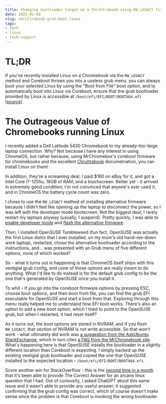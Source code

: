 ```yaml
---
title: Changing bootloader target on a Chrultrabook using RW_LEGACY firmware
date: 2025-02-09
slug: chrultrabook-grub-boot-linux
tags:
- tech
- linux
- tech-support
---
```

# TL;DR
If you've recently installed Linux on a Chromebook via the `RW_LEGACY` method and Coreboot throws you into a useless grub menu, you can always boot your selected Linux by using the "Boot from File" boot option, and to automatically boot into Linux via Coreboot, ensure that the grub bootloader provided by Linux is accessible at `/boot/efi/EFI/BOOT/BOOTX64.efi` ([source](https://docs.mrchromebox.tech/docs/faq.html#i-m-using-your-uefi-firmware-installed-my-os-linux-and-it-still-boots-to-the-efi-shell-what-do-i-do)).

# The Outrageous Value of Chromebooks running Linux

I recently added a Dell Latitude 5430 Chromebook to my already-too-large laptop connection. Why? Not because I have any interest in using ChromeOS, but rather because, using MrChromebox's coreboot firmware for chromebooks and the excellent [Chrultrabook](https://docs.chrultrabook.com/) documetnation, you can install Linux on them!

In addition, they're a screaming deal; I paid $160 on eBay for it, and got a Intel Core i7-1255u, 16GB of RAM, and a touchscreen. Better yet - it arrived in extremely good condition; I'm not convinced that anyone's ever used it, and in ChromeOS the battery cycle count was zero.

I chose to use the `RW_LEGACY` method of installing alternative firmware because I didn't feel like opening up the laptop to disconnect the power, so I was left with the developer mode bootscreen. Not the biggest deal, I rarely restart my laptops anyway (usually, I suspend). Pretty quickly, I was able to [enable developer mode](https://docs.chrultrabook.com/docs/firmware/developer-mode.html) and [flash the alternative firmware](https://docs.chrultrabook.com/docs/firmware/flashing-firmware.html).

Then, I installed OpenSUSE Tumbleweed (fun fact, OpenSUSE was actually the first Linux distro that I ever installed, on my mom's old hand-me-down work laptop), restarted, chose the alternative bootloader according to the instructions, and... was presented with an Grub menu of five different options, none of which worked?

So - what it turns out is happening is that ChromeOS itself ships with this vestigial grub config, and none of those options are really meant to do anything. What I'd like to do instead is for the default grub config to be the one that's generated by OpenSUSE once you install it.

To whit - if you go into the coreboot firmware options by pressing ESC, choose boot options, and then boot from file, you can find the grub EFI executable for OpenSUSE and start a boot from that. Exploring through this menu really helped me to understand how EFI boot works. There's also an option to add a new boot option, which I tried to point to the OpenSUSE grub, but when I restarted, it had reset itself?

As it turns out, the boot options are stored in NVRAM, and if you flash `RW_LEGACY`, that section of NVRAM is not write accessible. So that won't work - what ultimately did work was [a suggestion from the AskUbuntu StackExchange](https://askubuntu.com/questions/862816/ubuntu-wont-boot-on-my-chromebook-after-install), which in turn cites [a FAQ from the MrChromebook site](https://docs.mrchromebox.tech/docs/faq.html#i-m-using-your-uefi-firmware-installed-my-os-linux-and-it-still-boots-to-the-efi-shell-what-do-i-do). What's happening here is that OpenSUSE installs the bootloader in a slightly different location than Coreboot is expecting. I simply backed up the existing vestigial grub bootloader and copied the one that OpenSUSE installed to the expected location - `/boot/efi/EFI/BOOT/BOOTX64.efi`.

Score another win for StackOverflow - this is the [second time in a month](/posts/grub-out-memory-linux) that it's been able to provide The Correct Answer for an arcane linux question that I had. Out of curiousity, I asked ChatGPT about this same issue and it wasn't able to provide any useful answer; it suggested confirming that the grub config was correct, which of course doesn't make sense since the problem is that Coreboot is invoking the wrong bootloader.